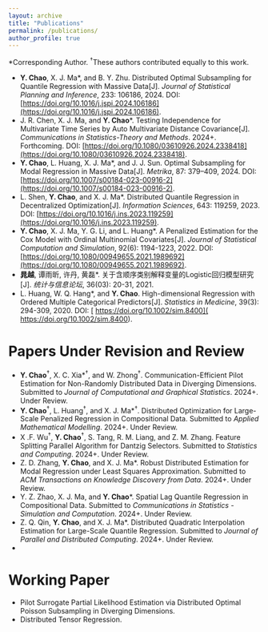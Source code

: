 ```yaml
---
layout: archive
title: "Publications"
permalink: /publications/
author_profile: true
---
```

\*Corresponding Author.
<sup>&dagger;</sup>These authors contributed equally to this work.
- **Y. Chao**, X. J. Ma\*, and B. Y. Zhu. Distributed Optimal Subsampling for Quantile Regression with Massive Data[J]. _Journal of Statistical Planning and Inference_, 233: 106186, 2024. DOI: [https://doi.org/10.1016/j.jspi.2024.106186](https://doi.org/10.1016/j.jspi.2024.106186).
- J. R. Chen, X. J. Ma, and **Y. Chao**\*. Testing Independence for Multivariate Time Series by Auto Multivariate Distance Covariance[J].  _Communications in Statistics-Theory and Methods_. 2024+. Forthcoming. DOI: [https://doi.org/10.1080/03610926.2024.2338418](https://doi.org/10.1080/03610926.2024.2338418).
- **Y. Chao**, L. Huang, X. J. Ma\*, and J. J. Sun. Optimal Subsampling for Modal Regression in Massive Data[J]. _Metrika_, 87: 379–409, 2024. DOI: [https://doi.org/10.1007/s00184-023-00916-2](https://doi.org/10.1007/s00184-023-00916-2).
- L. Shen, **Y. Chao**, and X. J. Ma\*. Distributed Quantile Regression in Decentralized Optimization[J]. _Information Sciences_, 643: 119259, 2023. DOI: [https://doi.org/10.1016/j.ins.2023.119259](https://doi.org/10.1016/j.ins.2023.119259).
- **Y. Chao**, X. J. Ma, Y. G. Li, and L. Huang\*. A Penalized Estimation for the Cox Model with Ordinal Multinomial Covariates[J]. *Journal of Statistical Computation and Simulation*, 92(6): 1194-1223, 2022. DOI: [https://doi.org/10.1080/00949655.2021.1989692](https://doi.org/10.1080/00949655.2021.1989692).
- **晁越**, 谭雨昕, 许丹, 黄磊\*. 关于含顺序类别解释变量的Logistic回归模型研究[J]. *统计与信息论坛*, 36(03): 20-31, 2021. 
- L. Huang, W. Q. Hang\*, and **Y. Chao**. High-dimensional Regression with Ordered Multiple Categorical Predictors[J]. *Statistics in Medicine*, 39(3): 294-309, 2020. DOI: [ https://doi.org/10.1002/sim.8400]( https://doi.org/10.1002/sim.8400).


Papers Under Revision and Review
======
- **Y. Chao**<sup>&dagger;</sup>, X. C. Xia\*<sup>&dagger;</sup>, and W. Zhong<sup>&dagger;</sup>. Communication-Efficient Pilot Estimation for Non-Randomly Distributed Data in Diverging Dimensions. Submitted to *Journal of Computational and Graphical Statistics*. 2024+. Under Review.
- **Y. Chao**<sup>&dagger;</sup>, L. Huang<sup>&dagger;</sup>, and X. J. Ma\*<sup>&dagger;</sup>. Distributed Optimization for Large-Scale Penalized Regression in Compositional Data. Submitted to *Applied Mathematical Modelling*. 2024+. Under Review.
-  X .F. Wu<sup>&dagger;</sup>, **Y. Chao**<sup>&dagger;</sup>, S. Tang,  R. M. Liang, and Z. M. Zhang. Feature Splitting Parallel Algorithm for Dantzig Selectors. Submitted to *Statistics and Computing*. 2024+. Under Review.
- Z. D. Zhang, **Y. Chao**, and X. J. Ma\*. Robust Distributed Estimation for Modal Regression under Least Squares Approximation. Submitted to *ACM Transactions on Knowledge Discovery from Data*. 2024+. Under Review.
- Y. Z. Zhao, X. J. Ma, and **Y. Chao**\*. Spatial Lag Quantile Regression in Compositional Data. Submitted to *Communications in Statistics - Simulation and Computation*. 2024+. Under Review.
- Z. Q. Qin, **Y. Chao**, and X. J. Ma\*. Distributed Quadratic Interpolation Estimation for Large-Scale Quantile Regression. Submitted to *Journal of Parallel and Distributed Computing*. 2024+. Under Review.
- 

Working Paper
=======
- Pilot Surrogate Partial Likelihood Estimation via Distributed Optimal Poisson Subsampling in Diverging Dimensions. 
- Distributed Tensor Regression.






